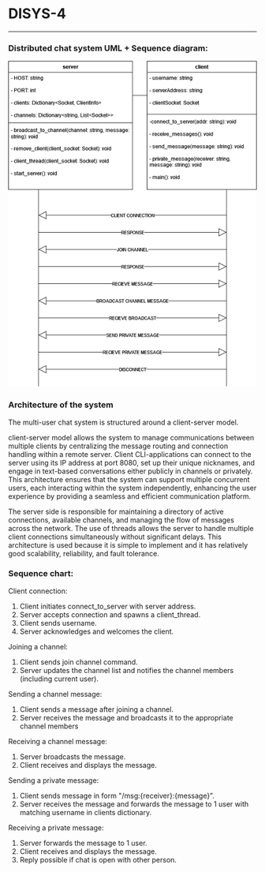 # DISYS-4

---

### Distributed chat system UML + Sequence diagram:

![UML+sequence.png](UML+sequence.png)

### Architecture of the system

The multi-user chat system is structured around a client-server model. 

client-server model allows the system to manage communications between multiple clients by centralizing the message routing and connection handling within a remote server. Client CLI-applications can connect to the server using its IP address at port 8080, set up their unique nicknames, and engage in text-based conversations either publicly in channels or privately. This architecture ensures that the system can support multiple concurrent users, each interacting within the system independently, enhancing the user experience by providing a seamless and efficient communication platform.

The server side is responsible for maintaining a directory of active connections, available channels, and managing the flow of messages across the network. The use of threads allows the server to handle multiple client connections simultaneously without significant delays. This architecture is used because it is simple to implement and it has relatively good scalability, reliability, and fault tolerance.

### Sequence chart:

Client connection:

1. Client initiates connect_to_server with server address.
2. Server accepts connection and spawns a client_thread.
3. Client sends username.
4. Server acknowledges and welcomes the client.

Joining a channel:

1. Client sends join channel command.
2. Server updates the channel list and notifies the channel members (including current user).

Sending a channel message:

1. Client sends a message after joining a channel.
2. Server receives the message and broadcasts it to the appropriate channel members

Receiving a channel message:

1. Server broadcasts the message.
2. Client receives and displays the message.

Sending a private message:

1. Client sends message in form "/msg:{receiver}:{message}”.
2. Server receives the message and forwards the message to 1 user with matching username in clients dictionary.

Receiving a private message:

1. Server forwards the message to 1 user.
2. Client receives and displays the message.
3. Reply possible if chat is open with other person.
